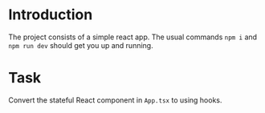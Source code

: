 # Introduction

The project consists of a simple react app. The usual commands
`npm i` and `npm run dev` should get you up and running.

# Task
Convert the stateful React component in `App.tsx` to using hooks.